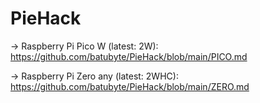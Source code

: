 # PieHack
-> Raspberry Pi Pico W (latest: 2W): https://github.com/batubyte/PieHack/blob/main/PICO.md

-> Raspberry Pi Zero any (latest: 2WHC): https://github.com/batubyte/PieHack/blob/main/ZERO.md
